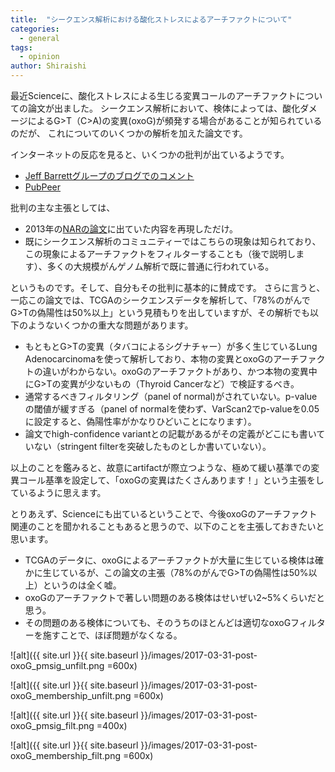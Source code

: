 ```yaml
---
title:  "シークエンス解析における酸化ストレスによるアーチファクトについて"
categories: 
  - general
tags:
  - opinion
author: Shiraishi
---
```



最近Scienceに、酸化ストレスによる生じる変異コールのアーチファクトについての論文が出ました。
シークエンス解析において、検体によっては、酸化ダメージによるG>T（C>A)の変異(oxoG)が頻発する場合があることが知られているのだが、
これについてのいくつかの解析を加えた論文です。

インターネットの反応を見ると、いくつかの批判が出ているようです。
- [Jeff Barrettグループのブログでのコメント](https://wp.sanger.ac.uk/barrettgroup/2017/02/19/when-is-a-variant-not-a-variant/#more-1403)
- [PubPeer](https://pubpeer.com/publications/5AFA59CE25824E23AD4994E67FBC17)

批判の主な主張としては、
- 2013年の[NARの論文](https://academic.oup.com/nar/article/41/6/e67/2902364/Discovery-and-characterization-of-artifactual)に出ていた内容を再現しただけ。
- 既にシークエンス解析のコミュニティーではこちらの現象は知られており、この現象によるアーチファクトをフィルターすることも（後で説明します）、多くの大規模がんゲノム解析で既に普通に行われている。


というものです。そして、自分もその批判に基本的に賛成です。
さらに言うと、一応この論文では、TCGAのシークエンスデータを解析して、「78%のがんでG>Tの偽陽性は50%以上」という見積もりを出していますが、その解析でも以下のようないくつかの重大な問題があります。
- もともとG>Tの変異（タバコによるシグナチャー）が多く生じているLung Adenocarcinomaを使って解析しており、本物の変異とoxoGのアーチファクトの違いがわからない。oxoGのアーチファクトがあり、かつ本物の変異中にG>Tの変異が少ないもの（Thyroid Cancerなど）で検証するべき。
- 通常するべきフィルタリング（panel of normal)がされていない。p-valueの閾値が緩すぎる（panel of normalを使わず、VarScan2でp-valueを0.05に設定すると、偽陽性率がかなりひどいことになります）。
- 論文でhigh-confidence variantとの記載があるがその定義がどこにも書いていない（stringent filterを突破したものとしか書いていない）。

以上のことを鑑みると、故意にartifactが際立つような、極めて緩い基準での変異コール基準を設定して、「oxoGの変異はたくさんあります！」という主張をしているように思えます。

とりあえず、Scienceにも出ているということで、今後oxoGのアーチファクト関連のことを聞かれることもあると思うので、以下のことを主張しておきたいと思います。
- TCGAのデータに、oxoGによるアーチファクトが大量に生じている検体は確かに生じているが、この論文の主張（78%のがんでG>Tの偽陽性は50%以上）というのは全く嘘。
- oxoGのアーチファクトで著しい問題のある検体はせいぜい2~5%くらいだと思う。
- その問題のある検体についても、そのうちのほとんどは適切なoxoGフィルターを施すことで、ほぼ問題がなくなる。


![alt]({{ site.url }}{{ site.baseurl }}/images/2017-03-31-post-oxoG_pmsig_unfilt.png =600x)

![alt]({{ site.url }}{{ site.baseurl }}/images/2017-03-31-post-oxoG_membership_unfilt.png =600x)

![alt]({{ site.url }}{{ site.baseurl }}/images/2017-03-31-post-oxoG_pmsig_filt.png =400x)

![alt]({{ site.url }}{{ site.baseurl }}/images/2017-03-31-post-oxoG_membership_filt.png =600x)
